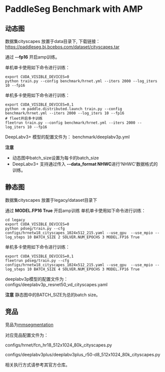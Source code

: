# PaddleSeg Benchmark with AMP

## 动态图
数据集cityscapes 放置于data目录下, 下载链接：https://paddleseg.bj.bcebos.com/dataset/cityscapes.tar

通过 **--fp16** 开启amp训练。

单机单卡使用如下命令进行训练：
```
export CUDA_VISIBLE_DEVICES=0
python train.py --config benchmark/hrnet.yml --iters 2000 --log_iters 10 --fp16
```

单机多卡使用如下命令进行训练：
```
export CUDA_VISIBLE_DEVICES=0,1
python -m paddle.distributed.launch train.py --config benchmark/hrnet.yml --iters 2000 --log_iters 10 --fp16
# fleet开启多卡训练
fleetrun train.py --config benchmark/hrnet.yml --iters 2000 --log_iters 10 --fp16
```

DeepLabv3+ 模型的配置文件为：
benchmark/deeplabv3p.yml

**注意**

* 动态图中batch_size设置为每卡的batch_size
* DeepLabv3+ 支持通过传入 **--data_format NHWC**进行‘NHWC’数据格式的训练。



## 静态图
数据集cityscapes 放置于legacy/dataset目录下

通过 **MODEL.FP16 True** 开启amp训练
单机单卡使用如下命令进行训练：
```
cd legacy
export CUDA_VISIBLE_DEVICES=0
python pdseg/train.py --cfg configs/hrnetw18_cityscapes_1024x512_215.yaml --use_gpu  --use_mpio --log_steps 10 BATCH_SIZE 2 SOLVER.NUM_EPOCHS 3 MODEL.FP16 True
```

单机多卡使用如下命令进行训练：
```
export CUDA_VISIBLE_DEVICES=0,1
fleetrun pdseg/train.py --cfg configs/hrnetw18_cityscapes_1024x512_215.yaml --use_gpu  --use_mpio --log_steps 10 BATCH_SIZE 4 SOLVER.NUM_EPOCHS 3 MODEL.FP16 True
```

deeplabv3p模型的配置文件为：
configs/deeplabv3p_resnet50_vd_cityscapes.yaml

**注意**
静态图中的BATCH_SIZE为总的batch size。

## 竞品
竞品为[mmsegmentation](https://github.com/open-mmlab/mmsegmentation)

对应竞品配置文件为：

configs/hrnet/fcn_hr18_512x1024_80k_cityscapes.py

configs/deeplabv3plus/deeplabv3plus_r50-d8_512x1024_80k_cityscapes.py

相关执行方式请参考其官方仓库。
